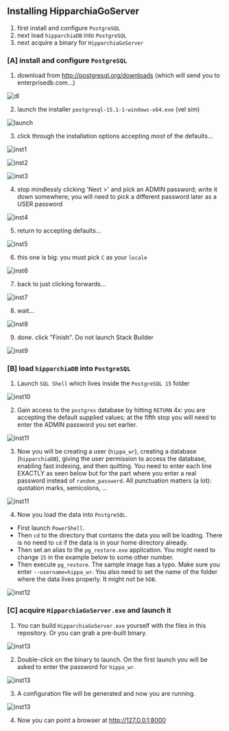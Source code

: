 ## Installing HipparchiaGoServer

1. first install and configure `PostgreSQL`
1. next load `hipparchiaDB` into `PostgreSQL`
1. next acquire a binary for `HipparchiaGoServer`

### [A] install and configure `PostgreSQL`
1. download from http://postgresql.org/downloads (which will send you to enterprisedb.com...)

![dl](gitimg/windows/01_getpsql.png)

2. launch the installer `postgresql-15.1-1-windows-x64.exe` (vel sim)

![launch](gitimg/windows/02_setuppsql.png)

3. click through the installation options accepting *most* of the defaults...

![inst1](gitimg/windows/03_psqldir.png)

![inst2](gitimg/windows/04_psqlcomponents.png)

![inst3](gitimg/windows/05_psqldata.png)

4. stop mindlessly clicking 'Next >' and pick an ADMIN password; write it down somewhere; you will need to pick a different password later as a USER password

![inst4](gitimg/windows/06_db_adminpass.png)

5. return to accepting defaults...

![inst5](gitimg/windows/07_dbport.png)

6. this one is big: you must pick `C` as your `locale`

![inst6](gitimg/windows/08_locale.png)

7. back to just clicking forwards...

![inst7](gitimg/windows/09_summary.png)

8. wait...

![inst8](gitimg/windows/10_psqlinstalling.png)

9. done. click "Finish". Do not launch Stack Builder

![inst9](gitimg/windows/11_psqlinstallationends.png)

### [B] load `hipparchiaDB` into `PostgreSQL`
1. Launch `SQL Shell` which lives inside the `PostgreSQL 15` folder

![inst10](gitimg/windows/12_find_sqlshell.png)

2. Gain access to the `postgres` database by hitting `RETURN` 4x: you are accepting the default supplied values; 
at the fifth stop you will need to enter the ADMIN password you set earlier.

![inst11](gitimg/windows/13_insidesqlshell.png)

3. Now you will be creating a user (`hippa_wr`), creating a database (`hipparchiaDB`), giving the user 
permission to access the database, enabling fast indexing, and then quitting. You need to enter each line EXACTLY as
seen below but for the part where you enter a real password instead of `random_password`. All punctuation 
matters (a lot): quotation marks, semicolons, ...

![inst11](gitimg/windows/14_furtherinsidesqlshell.png)

4. Now you load the data into `PostgreSQL`. 
* First launch `PowerShell`. 
* Then `cd` to the directory that contains the 
data you will be loading. There is no need to `cd` if the data is in your home directory already. 
* Then set an alias to the `pg_restore.exe` application. You might need to change `15` in the example below to some
other number.
* Then execute `pg_restore`. The sample image has a typo. Make sure you enter `--username=hippa_wr`. 
You also need to set the name of the folder where the data lives properly. It might not be `hDB`.

![inst12](gitimg/windows/15_loaddata.png)

### [C] acquire `HipparchiaGoServer.exe` and launch it
1. You can build `HipparchiaGoServer.exe` yourself with the files in this repository. Or you can grab a pre-built binary.

![inst13](gitimg/windows/16_getbinary.png)

2. Double-click on the binary to launch. On the first launch you will be asked to enter the password for `hippa_wr`.

![inst13](gitimg/windows/17_firstlaunch.png)

3. A configuration file will be generated and now you are running.

![inst13](gitimg/windows/18_launch.png)

4. Now you can point a browser at http://127.0.0.1:8000
